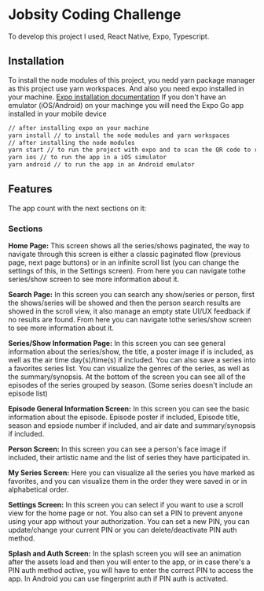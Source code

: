 # Jobsity Coding Challenge

To develop this project I used, React Native, Expo, Typescript.

## Installation

To install the node modules of this project, you nedd yarn package manager as this project use yarn workspaces.
And also you need expo installed in your machine. [Expo installation documentation](https://docs.expo.dev/get-started/installation/)
If you don't have an emulator (iOS/Android) on your machinge you will need the Expo Go app installed in your mobile device

```bash
// after installing expo on your machine
yarn install // to install the node modules and yarn workspaces
// after installing the node modules
yarn start // to run the project with expo and to scan the QR code to run the app in Expo GO
yarn ios // to run the app in a iOS simulator
yarn android // to run the app in an Android emulator
```

## Features

The app count with the next sections on it:

### Sections

**Home Page:** This screen shows all the series/shows paginated, the way to navigate through this screen is either a classic paginated flow (previous page, next page buttons) or in an infinite scroll list (you can change the settings of this, in the Settings screen). From here you can navigate tothe series/show screen to see more information about it.

**Search Page:** In this screen you can search any show/series or person, first the shows/series will be showed and then the person search results are showed in the scroll view, it also manage an empty state UI/UX feedback if no results are found. From here you can navigate tothe series/show screen to see more information about it.

**Series/Show Information Page:** In this screen you can see general information about the series/show, the title, a poster image if is included, as well as the air time day(s)/time(s) if included. You can also save a series into a favorites series list. You can visualize the genres of the series, as well as the summary/synopsis. At the bottom of the screen you can see all of the episodes of the series grouped by season. (Some series doesn't include an episode list)

**Episode General Information Screen:** In this screen you can see the basic information about the episode. Episode poster if included, Episode title, season and epsiode number if included, and air date and summary/synopsis if included.

**Person Screen:** In this screen you can see a person's face image if included, their artistic name and the list of series they have participated in.

**My Series Screen:** Here you can visualize all the series you have marked as favorites, and you can visualize them in the order they were saved in or in alphabetical order.

**Settings Screen:** In this screen you can select if you want to use a scroll view for the home page or not. You also can set a PIN to prevent anyone using your app without your authorization. You can set a new PIN, you can update/change your current PIN or you can delete/deactivate PIN auth method.

**Splash and Auth Screen:** In the splash screen you will see an animation after the assets load and then you will enter to the app, or in case there's a PIN auth method active, you will have to enter the correct PIN to access the app. In Android you can use fingerprint auth if PIN auth is activated.

